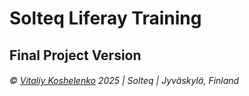 # Solteq Liferay Training

## Final Project Version

###### © [Vitaliy Koshelenko](https://www.linkedin.com/in/vitaliy-koshelenko) 2025 | Solteq | Jyväskylä, Finland